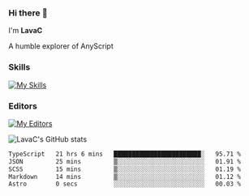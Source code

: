 ### Hi there 👋
I'm **LavaC**

A humble explorer of AnyScript

### Skills
[![My Skills](https://skillicons.dev/icons?i=js,ts,vue,nodejs,nuxtjs,astro,solidjs,tailwind)](https://skillicons.dev)

### Editors
[![My Editors](https://skillicons.dev/icons?i=neovim,vscode)](https://skillicons.dev)

![LavaC's GitHub stats](https://github-readme-stats.vercel.app/api?username=LavaCxx&show_icons=true&theme=synthwave)

<!--START_SECTION:waka-->

```txt
TypeScript   21 hrs 6 mins   ████████████████████████░   95.71 %
JSON         25 mins         ▒░░░░░░░░░░░░░░░░░░░░░░░░   01.91 %
SCSS         15 mins         ▒░░░░░░░░░░░░░░░░░░░░░░░░   01.19 %
Markdown     14 mins         ▒░░░░░░░░░░░░░░░░░░░░░░░░   01.12 %
Astro        0 secs          ░░░░░░░░░░░░░░░░░░░░░░░░░   00.03 %
```

<!--END_SECTION:waka-->
